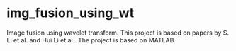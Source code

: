 # img_fusion_using_wt
Image fusion using wavelet transform. This project is based on papers by S. Li et al. and Hui Li et al.. The project is based on MATLAB. 
